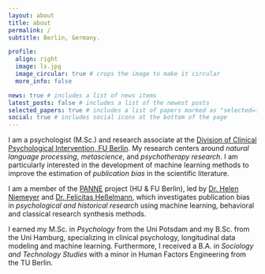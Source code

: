 ```yaml
---
layout: about
title: about
permalink: /
subtitle: Berlin, Germany.

profile:
  align: right
  image: ls.jpg
  image_circular: true # crops the image to make it circular
  more_info: false

news: true # includes a list of news items
latest_posts: false # includes a list of the newest posts
selected_papers: true # includes a list of papers marked as "selected={true}"
social: true # includes social icons at the bottom of the page
---
```


I am a psychologist (M.Sc.) and research associate at the <a href='https://www.ewi-psy.fu-berlin.de/en/psychologie/arbeitsbereiche/klinisch_psychologische_intervention/'>Division of Clinical Psychological Intervention, FU Berlin</a>. My research centers around <i>natural language processing</i>, <i>metascience</i>, and <i>psychotherapy research</i>. I am particularly interested in the development of machine learning methods to improve the estimation of <i>publication bias</i> in the scientific literature.

I am a member of the <a href='https://www.berlin-university-alliance.de/commitments/research-quality/project-list-20/panne/index.html'>PANNE</a> project (HU & FU Berlin), led by <a href='https://www.ewi-psy.fu-berlin.de/psychologie/arbeitsbereiche/klinisch_psychologische_intervention/mitarbeiter/hniemeyer/index.html'>Dr. Helen Niemeyer</a> and <a href='https://www.rmz.hu-berlin.de/en/members/staff/dr-felicitas-hesselmann'>Dr. Felicitas Heßelmann</a>, which investigates publication bias in <i>psychological and historical research </i> using machine learning, behavioral and classical research synthesis methods.

I earned my M.Sc. in <i>Psychology</i> from the Uni Potsdam and my B.Sc. from the Uni Hamburg, specializing in clinical psychology, longitudinal data modeling and machine learning. Furthermore, I received a B.A. in <i>Sociology and Technology Studies</i>  with a minor in Human Factors Engineering from the TU Berlin.